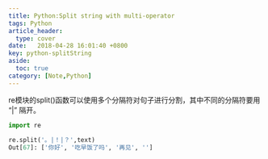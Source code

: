 ```yaml
---
title: Python:Split string with multi-operator
tags: Python 
article_header:
  type: cover
date:   2018-04-28 16:01:40 +0800
key: python-splitString
aside:
  toc: true
category: [Note,Python]
---
```




re模块的split()函数可以使用多个分隔符对句子进行分割，其中不同的分隔符要用 “|” 隔开。



```python
import re
 
re.split('。|！|？',text)
Out[67]: ['你好', '吃早饭了吗', '再见', '']
```





